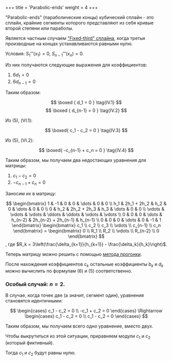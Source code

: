 +++
title = 'Parabolic-ends'
weight = 4
+++

"Parabolic-ends" (параболические концы) кубический сплайн - это сплайн, крайние сегменты которого представляют из себя кривые второй степени или параболы.

Является частным случаем ["Fixed-third" сплайна](fixed-third.md), когда третьи производные на концах устанавливаются равными нулю.

Условия: $S_1'''(x_1) = 0, \ S_{n-1}'''(x_n) = 0$.

Из них получаются следующие выражения для коэффициентов:
1. $6d_1 = 0$
2. $6d_{n-1} = 0$

Таким образом:

$$
\boxed {
	d_1 = 0
}
\tag{IV.1}
$$
$$
\boxed {
	d_{n-1} = 0
}
\tag{IV.2}
$$

Из (5), (VI.1):

$$
\boxed{
	c_1 - c_2 = 0
}
\tag{IV.3}
$$

Из (5), (VI.2):

$$
\boxed{
	-c_{n-1} + c_n = 0
}
\tag{IV.4}
$$

Таким образом, мы получаем два недостающих уравнения для матрицы:
1. $c_1 - c_2 = 0$
2. $-c_{n-1} + c_n = 0$

Заносим их в матрицу:

$$
\begin{bmatrix}
	1 & -1 & 0 & 0 & \dots & 0 & 0 \\
	h_1 & 2h_1 + 2h_2 & h_2 & 0 & \dots & 0 & 0 \\
	0 & h_2 & 2h_2 + 2h_3 & h_3 & \dots & 0 & 0 \\
	\vdots & \vdots & \vdots & \ddots & \ddots & \vdots & \vdots \\
	0 & 0 & 0 & \dots & h_{n-2} & 2h_{n-2} + 2h_{n-1} & h_{n-1} \\
	0 & 0 & 0 & \dots & 0 & -1 & 1
\end{bmatrix}
\begin{bmatrix}
	c_1 \\ c_2 \\ c_3 \\ \vdots \\ c_{n-1} \\ c_n
\end{bmatrix}
= \begin{bmatrix}
	0 \\ R_1 \\ R_2 \\ \vdots \\ R_{n-2} \\ 0
\end{bmatrix}
$$
, где $R_k = 3\left(\frac{\delta_{k+1}}{h_{k+1}} - \frac{\delta_k}{h_k}\right)$.

Теперь матрицу можно решить с помощью [метода прогонки](https://ru.wikipedia.org/wiki/Метод_прогонки).

После нахождения коэффициентов $c_k$ остальные коэффициенты $b_k$ и $d_k$ можно вычислить по формулам (6) и (5) соответственно.

### Особый случай: $n = 2$.

В случае, когда точек две (а значит, сегмент один), уравнения становятся идентичными:

$$
\begin{cases}
	c_1 - c_2 = 0 \\
	-c_1 + c_2 = 0
\end{cases}
\Rightarrow
\begin{cases}
	c_1 - c_2 = 0 \\
	c_1 - c_2 = 0
\end{cases}
$$

Таким образом, мы получаем всего одно уравнение, вместо двух.

Чтобы выкрутиться из этой ситуации, приравняем модули $c_1$ и $c_2$ (который фиктивный).

Тогда $c_1$ и $c_2$ будут равны нулю.